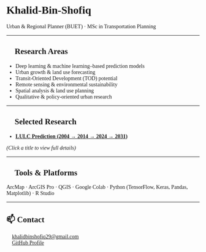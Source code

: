 <div style="font-family: Georgia, 'Times New Roman', Times, serif;">

# Khalid-Bin-Shofiq  

Urban & Regional Planner (BUET) · MSc in Transportation Planning  

---

## 🎯 Research Areas
- Deep learning & machine learning–based prediction models  
- Urban growth & land use forecasting  
- Transit-Oriented Development (TOD) potential  
- Remote sensing & environmental sustainability  
- Spatial analysis & land use planning  
- Qualitative & policy-oriented urban research  

---

## 📂 Selected Research
- [**LULC Prediction (2004 → 2014 → 2024 → 2031)**](research/LULC_Prediction.md)  

*(Click a title to view full details)*  

---

## 🔧 Tools & Platforms
ArcMap · ArcGIS Pro · QGIS · Google Colab · Python (TensorFlow, Keras, Pandas, Matplotlib) · R Studio  

---

## 📫 Contact
📧 khalidbinshofiq29@gmail.com  
🔗 [GitHub Profile](https://github.com/khalidbinshofiq)  

</div>
